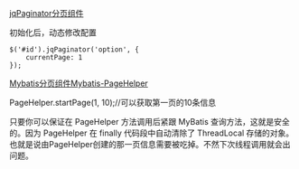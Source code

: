 [jqPaginator分页组件](http://jqpaginator.keenwon.com/)

初始化后，动态修改配置
```
$('#id').jqPaginator('option', {
    currentPage: 1
});
```
[Mybatis分页组件Mybatis-PageHelper](https://pagehelper.github.io/)

PageHelper.startPage(1, 10);//可以获取第一页的10条信息

只要你可以保证在 PageHelper 方法调用后紧跟 MyBatis 查询方法，这就是安全的。因为 PageHelper 在 finally 代码段中自动清除了 ThreadLocal 存储的对象。也就是说由PageHelper创建的那一页信息需要被吃掉。不然下次线程调用就会出问题。